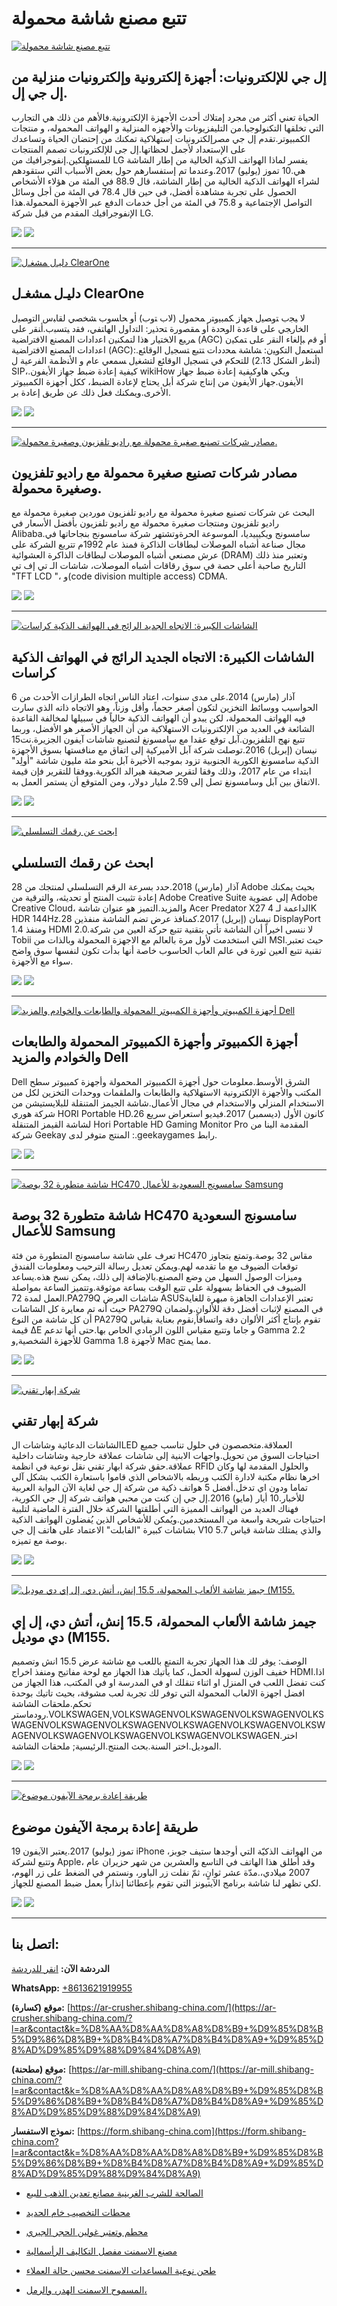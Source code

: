 # تتبع مصنع شاشة محمولة

<a href="https://swt.shibang-china.com/?l=ar&img&k=%D8%AA%D8%AA%D8%A8%D8%B9+%D9%85%D8%B5%D9%86%D8%B9+%D8%B4%D8%A7%D8%B4%D8%A9+%D9%85%D8%AD%D9%85%D9%88%D9%84%D8%A9" target="_blank">![تتبع مصنع شاشة محمولة](http://static.shibang-china.com/all-800x300/189.jpg)</a>

## إل جي للإلكترونيات: أجهزة إلكترونية وإلكترونيات منزلية من إل جي إل.
الحياة تعني أكثر من مجرد إمتلاك أحدث الأجهزة الإلكترونية.فاﻷهم من ذلك هي التجارب التي تخلقها التكنولوجيا.من التليفزيونات والأجهزه المنزلية و الهواتف المحموله، و منتجات الكمبيوتر.تقدم إل جي مصرإلكترونيات إستهلاكية تمكنك من إحتضان الحياة وتساعدك على الإستعداد ﻷجمل لحظاتها.إل جى للإلكترونيات تصمم المنتجات للمستهلكين.إنفوجرافيك من LG يفسر لماذا الهواتف الذكية الخالية من إطار الشاشة هي.10 تموز (يوليو) 2017.وعندما تم إستفسارهم حول بعض الأسباب التي ستقودهم لشراء الهواتف الذكية الخالية من إطار الشاشة، قال 88.9 في المئة من هؤلاء الأشخاص الحصول على تجربة مشاهدة أفضل، في حين قال 78.4 في المئة من أجل وسائل التواصل الإجتماعية و 75.8 في المئة من أجل خدمات الدفع عبر الأجهزة المحمولة.هذا الإنفوجرافيك المقدم من قبل شركة LG.


<a href="https://whatsapp.shibangsoft.com/WhatsApp.php" target="_blank" title="WhatsApp">![](http://static.shibang-china.com/icon/whatsapp.png)</a> <a href="https://swt.shibang-china.com/?l=ar&icon&k=%D8%AA%D8%AA%D8%A8%D8%B9+%D9%85%D8%B5%D9%86%D8%B9+%D8%B4%D8%A7%D8%B4%D8%A9+%D9%85%D8%AD%D9%85%D9%88%D9%84%D8%A9" target="_blank">![](http://static.shibang-china.com/icon/chat-ar.png)</a>

---

<a href="https://swt.shibang-china.com/?l=ar&img&k=%D8%AA%D8%AA%D8%A8%D8%B9+%D9%85%D8%B5%D9%86%D8%B9+%D8%B4%D8%A7%D8%B4%D8%A9+%D9%85%D8%AD%D9%85%D9%88%D9%84%D8%A9" target="_blank">![ﺩﻟﻴـﻝ ﻤﺸﻐـﻝ ClearOne](http://static.shibang-china.com/all-800x300/520.jpg)</a>

## ﺩﻟﻴـﻝ ﻤﺸﻐـﻝ ClearOne
ﻻ ﻴﺠﺏ ﺘﻭﺼﻴﻝ ﺠﻬﺎﺯ ﻜﻤﺒﻴﻭﺘﺭ ﻤﺤﻤﻭﻝ (ﻻﺏ ﺘﻭﺏ) ﺃﻭ ﺤﺎﺴﻭﺏ ﺸﺨﺼﻲ ﻟﻘﺎﺒﺱ ﺍﻟﺘﻭﺼﻴﻝ ﺍﻟﺨﺎﺭﺠﻲ ﻋﻠﻰ ﻗﺎﻋﺩﺓ ﺍﻟﻭﺤﺩﺓ ﺃﻭ ﻤﻘﺼﻭﺭﺓ ﺘﺤﺫﻴﺭ: ﺍﻟﺘﺩﺍﻭﻝ ﺍﻟﻬﺎﺘﻔﻲ، ﻓﻘﺩ ﻴﺘﺴﺒﺏ.ﺃﻨﻘﺭ ﻋﻠﻰ ﻤﺭﺒﻊ ﺍﻻﺨﺘﻴﺎﺭ ﻫﺫﺍ ﻟﺘﻤﻜﻨﻴﻥ ﺍﻋﺩﺍﺩﺍﺕ ﺍﻟﻤﺼﻨﻊ ﺍﻻﻓﺘﺭﺍﻀﻴﺔ (AGC) ﺃﻭ ﻗﻡ ﺒﺈﻟﻐﺎﺀ ﺍﻟﻨﻘﺭ ﻋﻠﻰ ﺘﻤﻜﻴﻥ ﺍﻋﺩﺍﺩﺍﺕ ﺍﻟﻤﺼﻨﻊ ﺍﻻﻓﺘﺭﺍﻀﻴﺔ (AGC):.ﺍﺴﺘﻌﻤﻝ ﺍﻟﺘﻜﻭﻴﻥ: ﺸﺎﺸﺔ ﻤﺤﺩﺩﺍﺕ ﺘﺘﺒﻊ ﺘﺴﺠﻴﻝ ﺍﻟﻭﻗﺎﺌﻊ (ﺃﻨﻅﺭ ﺍﻟﺸﻜﻝ 2.13) ﻟﻠﺘﺤﻜﻡ ﻓﻲ ﺘﺴﺠﻴﻝ ﺍﻟﻭﻗﺎﺌﻊ ﻟﺘﺸﻐﻴﻝ ﺴﻤﻌﻲ ﻋﺎﻡ ﻭ ﺍﻷﻨﻅﻤﺔ ﺍﻟﻔﺭﻋﻴﺔ ﻝ SIP،.كيفية إعادة ضبط جهاز الأيفون wikiHow ويكي هاوكيفية إعادة ضبط جهاز الأيفون.جهاز الأيفون من إنتاج شركة أبل يحتاج لإعادة الضبط، ككل أجهزة الكمبيوتر الأخرى.ويمكنك فعل ذلك عن طريق إعادة بر.


<a href="https://whatsapp.shibangsoft.com/WhatsApp.php" target="_blank" title="WhatsApp">![](http://static.shibang-china.com/icon/whatsapp.png)</a> <a href="https://swt.shibang-china.com/?l=ar&icon&k=%D8%AA%D8%AA%D8%A8%D8%B9+%D9%85%D8%B5%D9%86%D8%B9+%D8%B4%D8%A7%D8%B4%D8%A9+%D9%85%D8%AD%D9%85%D9%88%D9%84%D8%A9" target="_blank">![](http://static.shibang-china.com/icon/chat-ar.png)</a>

---

<a href="https://swt.shibang-china.com/?l=ar&img&k=%D8%AA%D8%AA%D8%A8%D8%B9+%D9%85%D8%B5%D9%86%D8%B9+%D8%B4%D8%A7%D8%B4%D8%A9+%D9%85%D8%AD%D9%85%D9%88%D9%84%D8%A9" target="_blank">![مصادر شركات تصنيع صغيرة محمولة مع راديو تلفزيون وصغيرة محمولة.](http://static.shibang-china.com/all-800x300/406.jpg)</a>

## مصادر شركات تصنيع صغيرة محمولة مع راديو تلفزيون وصغيرة محمولة.
البحث عن شركات تصنيع صغيرة محمولة مع راديو تلفزيون موردين صغيرة محمولة مع راديو تلفزيون ومنتجات صغيرة محمولة مع راديو تلفزيون بأفضل الأسعار في Alibaba.سامسونج ويكيبيديا، الموسوعة الحرةوتشتهر شركة سامسونج بنجاحاتها في مجال صناعة أشباه الموصلات لبطاقات الذاكرة فمنذ عام 1992م تتربع الشركة على عرش مصنعي أشباه الموصلات لبطاقات الذاكرة العشوائية (DRAM) وتعتبر منذ ذلك التاريخ صاحبة أعلى حصة في سوق رقاقات أشباه الموصلات، شاشات الـ تي إف تي &quot;TFT LCD &quot;، و(code division multiple access) CDMA.


<a href="https://whatsapp.shibangsoft.com/WhatsApp.php" target="_blank" title="WhatsApp">![](http://static.shibang-china.com/icon/whatsapp.png)</a> <a href="https://swt.shibang-china.com/?l=ar&icon&k=%D8%AA%D8%AA%D8%A8%D8%B9+%D9%85%D8%B5%D9%86%D8%B9+%D8%B4%D8%A7%D8%B4%D8%A9+%D9%85%D8%AD%D9%85%D9%88%D9%84%D8%A9" target="_blank">![](http://static.shibang-china.com/icon/chat-ar.png)</a>

---

<a href="https://swt.shibang-china.com/?l=ar&img&k=%D8%AA%D8%AA%D8%A8%D8%B9+%D9%85%D8%B5%D9%86%D8%B9+%D8%B4%D8%A7%D8%B4%D8%A9+%D9%85%D8%AD%D9%85%D9%88%D9%84%D8%A9" target="_blank">![الشاشات الكبيرة: الاتجاه الجديد الرائج في الهواتف الذكية كراسات](http://static.shibang-china.com/all-800x300/668.jpg)</a>

## الشاشات الكبيرة: الاتجاه الجديد الرائج في الهواتف الذكية كراسات
6 آذار (مارس) 2014.على مدى سنوات، اعتاد الناس اتجاه الطرازات الأحدث من الحواسيب ووسائط التخزين لتكون أصغر حجماً، وأقل وزناً، وهو الاتجاه ذاته الذي سارت فيه الهواتف المحمولة، لكن يبدو أن الهواتف الذكية حالياً في سبيلها لمخالفة القاعدة الشائعة في العديد من الإلكترونيات الاستهلاكية من أن الجهاز الأصغر هو الأفضل، وربما تتبع نهج التلفزيون.آبل توقع عقدا مع سامسونغ لتصنيع شاشات آيفون الجزيرة.نت15 نيسان (إبريل) 2016.توصلت شركة آبل الأميركية إلى اتفاق مع منافستها بسوق الأجهزة الذكية سامسونغ الكورية الجنوبية تزود بموجبه الأخيرة آبل بنحو مئة مليون شاشة &quot;أولِد&quot; ابتداء من عام 2017، وذلك وفقا لتقرير صحيفة هيرالد الكورية.ووفقا للتقرير فإن قيمة الاتفاق بين آبل وسامسونغ تصل إلى 2.59 مليار دولار، ومن المتوقع أن يستمر العمل به.


<a href="https://whatsapp.shibangsoft.com/WhatsApp.php" target="_blank" title="WhatsApp">![](http://static.shibang-china.com/icon/whatsapp.png)</a> <a href="https://swt.shibang-china.com/?l=ar&icon&k=%D8%AA%D8%AA%D8%A8%D8%B9+%D9%85%D8%B5%D9%86%D8%B9+%D8%B4%D8%A7%D8%B4%D8%A9+%D9%85%D8%AD%D9%85%D9%88%D9%84%D8%A9" target="_blank">![](http://static.shibang-china.com/icon/chat-ar.png)</a>

---

<a href="https://swt.shibang-china.com/?l=ar&img&k=%D8%AA%D8%AA%D8%A8%D8%B9+%D9%85%D8%B5%D9%86%D8%B9+%D8%B4%D8%A7%D8%B4%D8%A9+%D9%85%D8%AD%D9%85%D9%88%D9%84%D8%A9" target="_blank">![ابحث عن رقمك التسلسلي](http://static.shibang-china.com/all-800x300/801.jpg)</a>

## ابحث عن رقمك التسلسلي
28 آذار (مارس) 2018.حدد بسرعة الرقم التسلسلي لمنتجك من Adobe بحيث يمكنك إعادة تثبيت المنتج أو تحديثه، والترقية من Adobe Creative Suite إلى عضوية Adobe Creative Cloud، والمزيد.التميز هو عنوان شاشة Acer Predator X27 الداعمة لـ 4K HDR 144Hz.28 نيسان (إبريل) 2017.كمنافذ عرض تضم الشاشة منفذين DisplayPort 1.4 ومنفذ HDMI 2.0.لا ننسى اخيراً أن الشاشة تأتي بتقنية تتبع حركة العين من شركة Tobii التي استخدمت لأول مرة بالعالم مع الاجهزة المحمولة وبالذات من MSI.حيث تعتبر تقنية تتبع العين ثورة في عالم العاب الحاسوب خاصة أنها بدأت تكون لنفسها سوق واضح سواء مع الأجهزة.


<a href="https://whatsapp.shibangsoft.com/WhatsApp.php" target="_blank" title="WhatsApp">![](http://static.shibang-china.com/icon/whatsapp.png)</a> <a href="https://swt.shibang-china.com/?l=ar&icon&k=%D8%AA%D8%AA%D8%A8%D8%B9+%D9%85%D8%B5%D9%86%D8%B9+%D8%B4%D8%A7%D8%B4%D8%A9+%D9%85%D8%AD%D9%85%D9%88%D9%84%D8%A9" target="_blank">![](http://static.shibang-china.com/icon/chat-ar.png)</a>

---

<a href="https://swt.shibang-china.com/?l=ar&img&k=%D8%AA%D8%AA%D8%A8%D8%B9+%D9%85%D8%B5%D9%86%D8%B9+%D8%B4%D8%A7%D8%B4%D8%A9+%D9%85%D8%AD%D9%85%D9%88%D9%84%D8%A9" target="_blank">![أجهزة الكمبيوتر وأجهزة الكمبيوتر المحمولة والطابعات والخوادم والمزيد Dell](http://static.shibang-china.com/all-800x300/199.jpg)</a>

## أجهزة الكمبيوتر وأجهزة الكمبيوتر المحمولة والطابعات والخوادم والمزيد Dell
Dell الشرق الأوسط.معلومات حول أجهزة الكمبيوتر المحمولة وأجهزة كمبيوتر سطح المكتب والأجهزة الإلكترونية الاستهلاكية والطابعات والملقمات ووحدات التخزين لكل من الاستخدام المنزلي والاستخدام في مجال الأعمال.شاشة الجيمز المتنقلة للبلايستيشن من شركة هوري HORI Portable HD.26 كانون الأول (ديسمبر) 2017.فيديو استعراض سريع لشاشة القيمز المتنقلة Hori Portable HD Gaming Monitor Pro المقدمة الينا من شركة Geekay المنتج متوفر لدى :.geekaygames رابط.


<a href="https://whatsapp.shibangsoft.com/WhatsApp.php" target="_blank" title="WhatsApp">![](http://static.shibang-china.com/icon/whatsapp.png)</a> <a href="https://swt.shibang-china.com/?l=ar&icon&k=%D8%AA%D8%AA%D8%A8%D8%B9+%D9%85%D8%B5%D9%86%D8%B9+%D8%B4%D8%A7%D8%B4%D8%A9+%D9%85%D8%AD%D9%85%D9%88%D9%84%D8%A9" target="_blank">![](http://static.shibang-china.com/icon/chat-ar.png)</a>

---

<a href="https://swt.shibang-china.com/?l=ar&img&k=%D8%AA%D8%AA%D8%A8%D8%B9+%D9%85%D8%B5%D9%86%D8%B9+%D8%B4%D8%A7%D8%B4%D8%A9+%D9%85%D8%AD%D9%85%D9%88%D9%84%D8%A9" target="_blank">![شاشة متطورة 32 بوصة HC470 سامسونج السعودية للأعمال Samsung](http://static.shibang-china.com/all-800x300/213.jpg)</a>

## شاشة متطورة 32 بوصة HC470 سامسونج السعودية للأعمال Samsung
تعرف على شاشة سامسونج المتطورة من فئة HC470 مقاس 32 بوصة.وتمتع بتجاوز توقعات الضيوف مع ما تقدمه لهم.ويمكن تعديل رسالة الترحيب ومعلومات الفندق وميزات الوصول السهل من وضع المصنع.بالإضافة إلى ذلك، يمكن نسخ هذه.يساعد الضيوف في الحفاظ بسهولة على تتبع الوقت بساعة موثوقة.وتتميز الساعة بمواصلة العمل لمدة 72.PA279Q شاشات العرض ASUSتعتبر الإعدادات الجاهزة مبهرة للغاية حيث أنه تم معايرة كل الشاشات PA279Q في المصنع لإثبات أفضل دقة للألوان.ولضمان أن كل شاشة من النوع PA279Q تقوم بإنتاج أكثر الألوان دقة واتساقاً,نقوم بعناية بقياس قيمة ∆E و جاما وتتبع مقياس اللون الرمادي الخاص بها.حتى أنها تدعم Gamma 2.2 للأجهزة الشخصية,و Gamma 1.8 لأجهزة Mac مما يمنح.


<a href="https://whatsapp.shibangsoft.com/WhatsApp.php" target="_blank" title="WhatsApp">![](http://static.shibang-china.com/icon/whatsapp.png)</a> <a href="https://swt.shibang-china.com/?l=ar&icon&k=%D8%AA%D8%AA%D8%A8%D8%B9+%D9%85%D8%B5%D9%86%D8%B9+%D8%B4%D8%A7%D8%B4%D8%A9+%D9%85%D8%AD%D9%85%D9%88%D9%84%D8%A9" target="_blank">![](http://static.shibang-china.com/icon/chat-ar.png)</a>

---

<a href="https://swt.shibang-china.com/?l=ar&img&k=%D8%AA%D8%AA%D8%A8%D8%B9+%D9%85%D8%B5%D9%86%D8%B9+%D8%B4%D8%A7%D8%B4%D8%A9+%D9%85%D8%AD%D9%85%D9%88%D9%84%D8%A9" target="_blank">![شركة إبهار تقني](http://static.shibang-china.com/all-800x300/937.jpg)</a>

## شركة إبهار تقني
الشاشات الدعائية وشاشات الLED العملاقة.متخصصون في حلول تناسب جميع احتياجات السوق من تحويل.واجهات الابنية إلى شاشات عملاقة خارجية وشاشات داخلية عملاقة.حقق شركة ابهار تقني نقل نوعية في انظمة RFID والحلول المقدمة لها وكان اخرها نظام مكتبة لادارة الكتب وربطه بالاشخاص الذي قاموا باستعارة الكتب بشكل آلي تماما ودون اي تدخل.أفضل 5 هواتف ذكية من شركة إل جي لغاية الآن البوابة العربية للأخبار.10 أيار (مايو) 2016.إل جي إن كنت من محبي هواتف شركة إل جي الكورية، فهناك العديد من الهواتف المميزة التي أطلقتها الشركة خلال الفترة الماضية لتلبية احتياجات شريحة واسعة من المستخدمين.ويُمكن للأشخاص الذين يُفضلون الهواتف الذكية بشاشات كبيرة &quot;الفابلت&quot; الاعتماد على هاتف إل جي V10 والذي يمتلك شاشة قياس 5.7 بوصة مع تميزه.


<a href="https://whatsapp.shibangsoft.com/WhatsApp.php" target="_blank" title="WhatsApp">![](http://static.shibang-china.com/icon/whatsapp.png)</a> <a href="https://swt.shibang-china.com/?l=ar&icon&k=%D8%AA%D8%AA%D8%A8%D8%B9+%D9%85%D8%B5%D9%86%D8%B9+%D8%B4%D8%A7%D8%B4%D8%A9+%D9%85%D8%AD%D9%85%D9%88%D9%84%D8%A9" target="_blank">![](http://static.shibang-china.com/icon/chat-ar.png)</a>

---

<a href="https://swt.shibang-china.com/?l=ar&img&k=%D8%AA%D8%AA%D8%A8%D8%B9+%D9%85%D8%B5%D9%86%D8%B9+%D8%B4%D8%A7%D8%B4%D8%A9+%D9%85%D8%AD%D9%85%D9%88%D9%84%D8%A9" target="_blank">![جيمز شاشة الألعاب المحمولة، 15.5 إنش، أتش دي، إل إي دي موديل (M155.](http://static.shibang-china.com/all-800x300/1281.jpg)</a>

## جيمز شاشة الألعاب المحمولة، 15.5 إنش، أتش دي، إل إي دي موديل (M155.
الوصف: يوفر لك هذا الجهاز تجربة التمتع باللعب مع شاشة عرض 15.5 انش وتصميم خفيف الوزن لسهولة الحمل، كما يأتيك هذا الجهاز مع لوحة مفاتيح ومنفذ اخراج HDMI.اذا كنت تفضل اللعب في المنزل او اثناء تنقلك او في المدرسة او في المكتب، هذا الجهاز من افضل اجهزة الالعاب المحمولة التي توفر لك تجربة لعب مشوقة، بحيث تاتيك بوحدة تحكم.ملحقات الشاشة رودماستر.VOLKSWAGEN,VOLKSWAGENVOLKSWAGENVOLKSWAGENVOLKSWAGENVOLKSWAGENVOLKSWAGENVOLKSWAGENVOLKSWAGENVOLKSWAGENVOLKSWAGENVOLKSWAGENVOLKSWAGENVOLKSWAGEN.اختر الموديل.اختر السنة.بحث المنتج.الرئيسية; ملحقات الشاشة.


<a href="https://whatsapp.shibangsoft.com/WhatsApp.php" target="_blank" title="WhatsApp">![](http://static.shibang-china.com/icon/whatsapp.png)</a> <a href="https://swt.shibang-china.com/?l=ar&icon&k=%D8%AA%D8%AA%D8%A8%D8%B9+%D9%85%D8%B5%D9%86%D8%B9+%D8%B4%D8%A7%D8%B4%D8%A9+%D9%85%D8%AD%D9%85%D9%88%D9%84%D8%A9" target="_blank">![](http://static.shibang-china.com/icon/chat-ar.png)</a>

---

<a href="https://swt.shibang-china.com/?l=ar&img&k=%D8%AA%D8%AA%D8%A8%D8%B9+%D9%85%D8%B5%D9%86%D8%B9+%D8%B4%D8%A7%D8%B4%D8%A9+%D9%85%D8%AD%D9%85%D9%88%D9%84%D8%A9" target="_blank">![طريقة إعادة برمجة الآيفون موضوع](http://static.shibang-china.com/all-800x300/157.jpg)</a>

## طريقة إعادة برمجة الآيفون موضوع
19 تموز (يوليو) 2017.يعتبر الآيفون iPhone من الهواتف الذكيّة التي أوجدها ستيف جوبز، وتتبع لشركة Apple، وقد أطلق هذا الهاتف في التاسع والعشرين من شهر حزيران عام 2007 ميلادي،.مدّة عشر ثوانٍ، ثمّ نفلت زر الباور، ونستمر في الضغط على زر الهوم، لكي تظهر لنا شاشة برنامج الآيتيونز التي تقوم بإعطائنا إنذاراً بعمل ضبط المصنع للجهاز.

<a href="https://whatsapp.shibangsoft.com/WhatsApp.php" target="_blank" title="WhatsApp">![](http://static.shibang-china.com/icon/whatsapp.png)</a> <a href="https://swt.shibang-china.com/?l=ar&icon&k=%D8%AA%D8%AA%D8%A8%D8%B9+%D9%85%D8%B5%D9%86%D8%B9+%D8%B4%D8%A7%D8%B4%D8%A9+%D9%85%D8%AD%D9%85%D9%88%D9%84%D8%A9" target="_blank">![](http://static.shibang-china.com/icon/chat-ar.png)</a>

---
## اتصل بنا:

**الدردشة الآن:** [انقر للدردشة](https://swt.shibang-china.com?l=ar&contact&k=%D8%AA%D8%AA%D8%A8%D8%B9+%D9%85%D8%B5%D9%86%D8%B9+%D8%B4%D8%A7%D8%B4%D8%A9+%D9%85%D8%AD%D9%85%D9%88%D9%84%D8%A9)

**WhatsApp:**  [+8613621919955](https://whatsapp.shibangsoft.com/WhatsApp.php)

**موقع (كسارة):** [https://ar-crusher.shibang-china.com/](https://ar-crusher.shibang-china.com/?l=ar&contact&k=%D8%AA%D8%AA%D8%A8%D8%B9+%D9%85%D8%B5%D9%86%D8%B9+%D8%B4%D8%A7%D8%B4%D8%A9+%D9%85%D8%AD%D9%85%D9%88%D9%84%D8%A9)

**موقع (مطحنة):** [https://ar-mill.shibang-china.com/](https://ar-mill.shibang-china.com/?l=ar&contact&k=%D8%AA%D8%AA%D8%A8%D8%B9+%D9%85%D8%B5%D9%86%D8%B9+%D8%B4%D8%A7%D8%B4%D8%A9+%D9%85%D8%AD%D9%85%D9%88%D9%84%D8%A9)

**نموذج الاستفسار:** [https://form.shibang-china.com](https://form.shibang-china.com?l=ar&contact&k=%D8%AA%D8%AA%D8%A8%D8%B9+%D9%85%D8%B5%D9%86%D8%B9+%D8%B4%D8%A7%D8%B4%D8%A9+%D9%85%D8%AD%D9%85%D9%88%D9%84%D8%A9)

* [الصالحة للشرب الغرينية مصانع تعدين الذهب للبيع](../29/%D8%A7%D9%84%D8%B5%D8%A7%D9%84%D8%AD%D8%A9%20%D9%84%D9%84%D8%B4%D8%B1%D8%A8%20%D8%A7%D9%84%D8%BA%D8%B1%D9%8A%D9%86%D9%8A%D8%A9%20%D9%85%D8%B5%D8%A7%D9%86%D8%B9%20%D8%AA%D8%B9%D8%AF%D9%8A%D9%86%20%D8%A7%D9%84%D8%B0%D9%87%D8%A8%20%D9%84%D9%84%D8%A8%D9%8A%D8%B9.md)

* [محطات التخصيب خام الحديد](../26/%D9%85%D8%AD%D8%B7%D8%A7%D8%AA%20%D8%A7%D9%84%D8%AA%D8%AE%D8%B5%D9%8A%D8%A8%20%D8%AE%D8%A7%D9%85%20%D8%A7%D9%84%D8%AD%D8%AF%D9%8A%D8%AF.md)

* [محطم وتعتبر غولين الحجر الجيري](../27/%D9%85%D8%AD%D8%B7%D9%85%20%D9%88%D8%AA%D8%B9%D8%AA%D8%A8%D8%B1%20%D8%BA%D9%88%D9%84%D9%8A%D9%86%20%D8%A7%D9%84%D8%AD%D8%AC%D8%B1%20%D8%A7%D9%84%D8%AC%D9%8A%D8%B1%D9%8A.md)

* [مصنع الاسمنت مفصل التكاليف الرأسمالية](../26/%D9%85%D8%B5%D9%86%D8%B9%20%D8%A7%D9%84%D8%A7%D8%B3%D9%85%D9%86%D8%AA%20%D9%85%D9%81%D8%B5%D9%84%20%D8%A7%D9%84%D8%AA%D9%83%D8%A7%D9%84%D9%8A%D9%81%20%D8%A7%D9%84%D8%B1%D8%A3%D8%B3%D9%85%D8%A7%D9%84%D9%8A%D8%A9.md)

* [طحن نوعية المساعدات الاسمنت محسن حالة العملاء](../29/%D8%B7%D8%AD%D9%86%20%D9%86%D9%88%D8%B9%D9%8A%D8%A9%20%D8%A7%D9%84%D9%85%D8%B3%D8%A7%D8%B9%D8%AF%D8%A7%D8%AA%20%D8%A7%D9%84%D8%A7%D8%B3%D9%85%D9%86%D8%AA%20%D9%85%D8%AD%D8%B3%D9%86%20%D8%AD%D8%A7%D9%84%D8%A9%20%D8%A7%D9%84%D8%B9%D9%85%D9%84%D8%A7%D8%A1.md)

* [المسموح الاسمنت الهدر، والرمل،](../30/%D8%A7%D9%84%D9%85%D8%B3%D9%85%D9%88%D8%AD%20%D8%A7%D9%84%D8%A7%D8%B3%D9%85%D9%86%D8%AA%20%D8%A7%D9%84%D9%87%D8%AF%D8%B1%D8%8C%20%D9%88%D8%A7%D9%84%D8%B1%D9%85%D9%84%D8%8C.md)